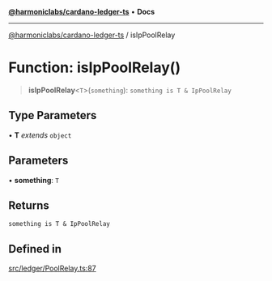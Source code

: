 [**@harmoniclabs/cardano-ledger-ts**](../README.md) • **Docs**

***

[@harmoniclabs/cardano-ledger-ts](../globals.md) / isIpPoolRelay

# Function: isIpPoolRelay()

> **isIpPoolRelay**\<`T`\>(`something`): `something is T & IpPoolRelay`

## Type Parameters

• **T** *extends* `object`

## Parameters

• **something**: `T`

## Returns

`something is T & IpPoolRelay`

## Defined in

[src/ledger/PoolRelay.ts:87](https://github.com/HarmonicLabs/cardano-ledger-ts/blob/94dd590ffe94133126b0d8d49920fc7b002e1975/src/ledger/PoolRelay.ts#L87)
